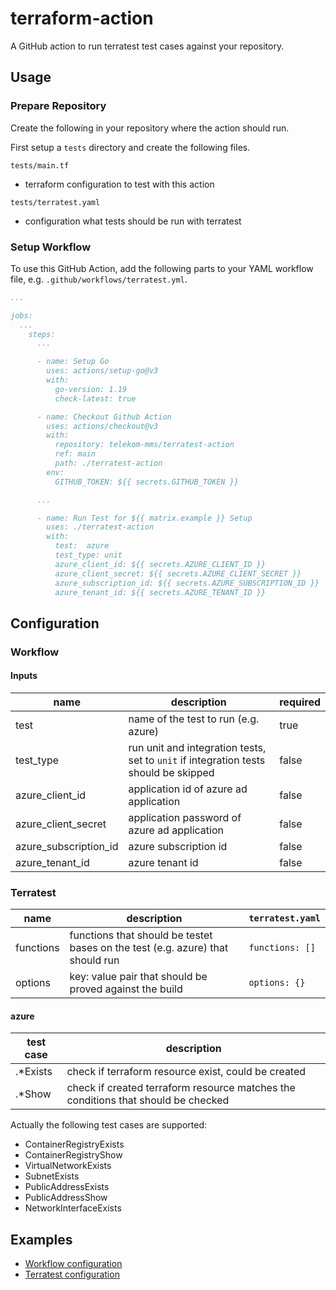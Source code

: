 # terraform-action

A GitHub action to run terratest test cases against your repository.

## Usage

### Prepare Repository

Create the following in your repository where the action should run.

First setup a `tests` directory and create the following files.

`tests/main.tf`

* terraform configuration to test with this action

`tests/terratest.yaml`

* configuration what tests should be run with terratest

### Setup Workflow

To use this GitHub Action, add the following parts to your YAML workflow file, e.g. `.github/workflows/terratest.yml`.

``` yaml
...

jobs:
  ...
    steps:
      ...

      - name: Setup Go
        uses: actions/setup-go@v3
        with:
          go-version: 1.19
          check-latest: true

      - name: Checkout Github Action
        uses: actions/checkout@v3
        with:
          repository: telekom-mms/terratest-action
          ref: main
          path: ./terratest-action
        env:
          GITHUB_TOKEN: ${{ secrets.GITHUB_TOKEN }}

      ...

      - name: Run Test for ${{ matrix.example }} Setup
        uses: ./terratest-action
        with:
          test:  azure
          test_type: unit
          azure_client_id: ${{ secrets.AZURE_CLIENT_ID }}
          azure_client_secret: ${{ secrets.AZURE_CLIENT_SECRET }}
          azure_subscription_id: ${{ secrets.AZURE_SUBSCRIPTION_ID }}
          azure_tenant_id: ${{ secrets.AZURE_TENANT_ID }}
```

## Configuration

### Workflow

#### Inputs

| name                  | description                                                                         | required |
| --------------------- | ----------------------------------------------------------------------------------- | -------- |
| test                  | name of the test to run (e.g. azure)                                                | true     |
| test_type            | run unit and integration tests, set to `unit` if integration tests should be skipped | false    |
| azure_client_id       | application id of azure ad application                                              | false    |
| azure_client_secret   | application password of azure ad application                                        | false    |
| azure_subscription_id | azure subscription id                                                               | false    |
| azure_tenant_id       | azure tenant id                                                                     | false    |

### Terratest

| name      | description                                                                    | `terratest.yaml` |
| ----------| ------------------------------------------------------------------------------ | ---------------- |
| functions | functions that should be testet bases on the test (e.g. azure) that should run | `functions: []`  |
| options   | key: value pair that should be proved against the build                        | `options: {}`    |

#### azure

| test case | description                                                                       |
| ----------| --------------------------------------------------------------------------------- |
| .*Exists  | check if terraform resource exist, could be created                               |
| .*Show    | check if created terraform resource matches the conditions that should be checked |

Actually the following test cases are supported:

* ContainerRegistryExists
* ContainerRegistryShow
* VirtualNetworkExists
* SubnetExists
* PublicAddressExists
* PublicAddressShow
* NetworkInterfaceExists

## Examples

* [Workflow configuration](examples/workflow.yml)
* [Terratest configuration](examples/terratest.yaml)
